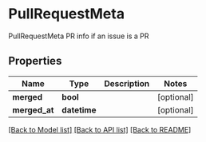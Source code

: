 # PullRequestMeta

PullRequestMeta PR info if an issue is a PR

## Properties
Name | Type | Description | Notes
------------ | ------------- | ------------- | -------------
**merged** | **bool** |  | [optional] 
**merged_at** | **datetime** |  | [optional] 

[[Back to Model list]](../README.md#documentation-for-models) [[Back to API list]](../README.md#documentation-for-api-endpoints) [[Back to README]](../README.md)


